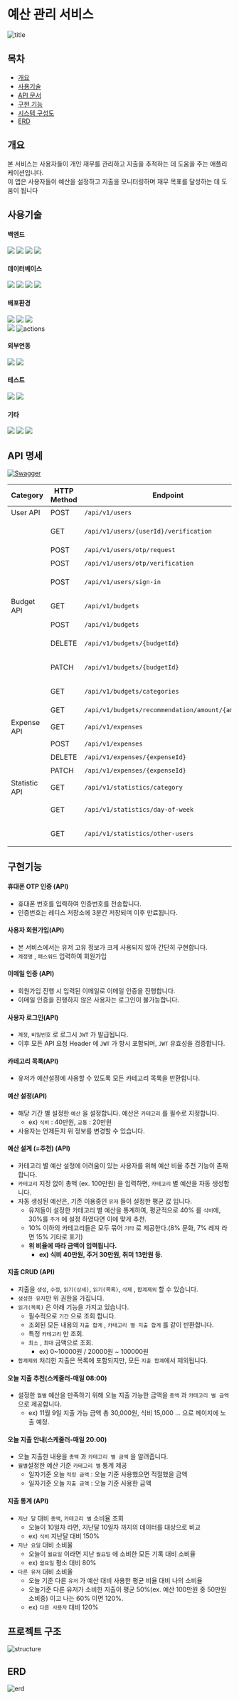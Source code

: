 # 예산 관리 서비스
![title](./readme_source/title.png)

## 목차
- [개요](#개요)
- [사용기술](#사용기술)
- [API 문서](#API-명세)
- [구현 기능](#구현기능)
- [시스템 구성도](#시스템-구성도)
- [ERD](#ERD)

## 개요

본 서비스는 사용자들이 개인 재무를 관리하고 지출을 추적하는 데 도움을 주는 애플리케이션입니다.<br> 
이 앱은 사용자들이 예산을 설정하고 지출을 모니터링하며 재무 목표를 달성하는 데 도움이 됩니다

## 사용기술
#### 백엔드
<img src="https://img.shields.io/badge/java-007396?&logo=java&logoColor=white"> <img src="https://img.shields.io/badge/spring-6DB33F?&logo=spring&logoColor=white"> <img src="https://img.shields.io/badge/Spring boot-6DB33F?&logo=Spring boot&logoColor=white"> <img src="https://img.shields.io/badge/gradle-02303A?&logo=gradle&logoColor=white">

#### 데이터베이스
<img src="https://img.shields.io/badge/MariaDB-003545?&logo=mariaDB&logoColor=white"> <img src="https://img.shields.io/badge/redis-DC382D?&logo=redis&logoColor=white"> <img src="https://img.shields.io/badge/Spring JPA-6DB33F?&logo=Spring JPA&logoColor=white"> <img src="https://img.shields.io/badge/querydsl-2599ED?&logo=querydsl&logoColor=white">

#### 배포환경
<img src="https://img.shields.io/badge/aws-232F3E?&logo=amazonaws&logoColor=white"> <img src="https://img.shields.io/badge/ec2-FF9900?&logo=amazonec2&logoColor=white"> <img src="https://img.shields.io/badge/rds-527FFF?&logo=amazonrds&logoColor=white">
<br>
<img src="https://img.shields.io/badge/github-181717?&logo=github&logoColor=white"> <img src="https://img.shields.io/badge/github actions-2088FF?&logo=githubactions&logoColor=white" alt="actions">

#### 외부연동
<img src="https://img.shields.io/badge/SMTP-CC0000?&logo=Gmail&logoColor=white"> 
<img src="https://img.shields.io/badge/NaverSms-25A162?
&logo=naver&logoColor=white">

#### 테스트
<img src="https://img.shields.io/badge/AssertJ-25A162?&logo=AssertJ&logoColor=white"> <img src="https://img.shields.io/badge/Mockito-008D62?&logo=Mockito&logoColor=white">

#### 기타
<img src="https://img.shields.io/badge/intellijidea-000000?&logo=intellijidea&logoColor=white"> <img src="https://img.shields.io/badge/postman-FF6C37?&logo=postman&logoColor=white"> <img src="https://img.shields.io/badge/swagger-85EA2D?&logo=swagger&logoColor=white">


## API 명세

[![Swagger](https://img.shields.io/badge/swagger_문서로_이동(클릭)-85EA2D.svg?style=for-the-badge&logo=swagger&logoColor=white)](http://13.209.237.7/swagger-ui/index.html)

| Category     | HTTP Method | Endpoint                                        | Description               |
|--------------|-------------|-------------------------------------------------|---------------------------|
| User API     | POST        | `/api/v1/users`                                 | 사용자 등록                |
|              | GET         | `/api/v1/users/{userId}/verification`            | 사용자 이메일 인증          |
|              | POST        | `/api/v1/users/otp/request`                     | OTP 전송                   |
|              | POST        | `/api/v1/users/otp/verification`                | OTP 인증                   |
|              | POST        | `/api/v1/users/sign-in`                         | 사용자 로그인               |
| Budget API   | GET         | `/api/v1/budgets`                               | 예산 설정 조회              |
|              | POST        | `/api/v1/budgets`                               | 예산 설정                  |
|              | DELETE      | `/api/v1/budgets/{budgetId}`                    | 예산 설정 삭제             |
|              | PATCH       | `/api/v1/budgets/{budgetId}`                    | 예산 설정 수정             |
|              | GET         | `/api/v1/budgets/categories`                    | 예산 카테고리 조회          |
|              | GET         | `/api/v1/budgets/recommendation/amount/{amount}` | 예산 추천                   |
| Expense API  | GET         | `/api/v1/expenses`                              | 지출 조회                   |
|              | POST        | `/api/v1/expenses`                              | 지출 등록                   |
|              | DELETE      | `/api/v1/expenses/{expenseId}`                  | 지출 삭제                   |
|              | PATCH       | `/api/v1/expenses/{expenseId}`                  | 지출 수정                   |
| Statistic API| GET         | `/api/v1/statistics/category`                   | 통계 조회                   |
|              | GET         | `/api/v1/statistics/day-of-week`                | 지난 요일 대비 통계 조회    |
|              | GET         | `/api/v1/statistics/other-users`                | 다른 사용자 통계 조회       |


## 구현기능

#### 휴대폰 OTP 인증 (API)
- 휴대폰 번호를 입력하여 인증번호를 전송합니다.
- 인증번호는 레디스 저장소에 3분간 저장되며 이후 만료됩니다.

#### 사용자 회원가입(API)
- 본 서비스에서는 유저 고유 정보가 크게 사용되지 않아 간단히 구현합니다.
- `계정명` , `패스워드` 입력하여 회원가입

#### 이메일 인증 (API)
- 회원가입 진행 시 입력된 이메일로 이메일 인증을 진행합니다.
- 이메일 인증을 진행하지 않은 사용자는 로그인이 불가능합니다.

#### 사용자 로그인(API)
- `계정`, `비밀번호` 로 로그시 `JWT` 가 발급됩니다.
- 이후 모든 API 요청 Header 에 `JWT` 가 항시 포함되며, `JWT` 유효성을 검증합니다.

#### 카테고리 목록(API)
- 유저가 예산설정에 사용할 수 있도록 모든 카테고리 목록을 반환합니다.

#### 예산 설정(API)
- 해당 기간 별 설정한 `예산` 을 설정합니다. 예산은 `카테고리` 를 필수로 지정합니다.
    - ex) `식비` : 40만원, `교통` : 20만원
- 사용자는 언제든지 위 정보를 변경할 수 있습니다.

#### 예산 설계 (=추천) (API)
- 카테고리 별 예산 설정에 어려움이 있는 사용자를 위해 예산 비율 추천 기능이 존재합니다.
- `카테고리` 지정 없이 총액 (ex. 100만원) 을 입력하면, `카테고리` 별 예산을 자동 생성합니다.
- 자동 생성된 예산은, 기존 이용중인 `유저` 들이 설정한 평균 값 입니다.
    - 유저들이 설정한 카테고리 별 예산을 통계하여, 평균적으로 40% 를 `식비`에, 30%를 `주거` 에 설정 하였다면 이에 맞게 추천.
    - 10% 이하의 카테고리들은 모두 묶어 `기타` 로 제공한다.(8% 문화, 7% 레져 라면 15% 기타로 표기)
    - **위 비율에 따라 금액이 입력됩니다.**
        - **ex) 식비 40만원, 주거 30만원, 취미 13만원 등.**

#### 지출 CRUD (API)
- 지출을 `생성`, `수정`, `읽기(상세)`, `읽기(목록)`, `삭제` , `합계제외` 할 수 있습니다.
- `생성한 유저`만 위 권한을 가집니다.
- `읽기(목록)` 은 아래 기능을 가지고 있습니다.
    - 필수적으로 `기간` 으로 조회 합니다.
    - 조회된 모든 내용의 `지출 합계` , `카테고리 별 지출 합계` 를 같이 반환합니다.
    - 특정 `카테고리` 만 조회.
    - `최소` , `최대` 금액으로 조회.
        - ex) 0~10000원 / 20000원 ~ 100000원
- `합계제외` 처리한 지출은 목록에 포함되지만, 모든 `지출 합계`에서 제외됩니다.

#### 오늘 지출 추천(스케줄러-매일 08:00)
- 설정한 `월별` 예산을 만족하기 위해 오늘 지출 가능한 금액을 `총액` 과 `카테고리 별 금액` 으로 제공합니다.
    - ex) 11월 9일 지출 가능 금액 총 30,000원, 식비 15,000 … 으로 페이지에 노출 예정.

#### 오늘 지출 안내(스케줄러-매일 20:00)
- 오늘 지출한 내용을 `총액` 과 `카테고리 별 금액` 을 알려줍니다.
- `월별`설정한 예산 기준 `카테고리 별` 통계 제공
    - 일자기준 오늘 `적정 금액` : 오늘 기준 사용했으면 적절했을 금액
    - 일자기준 오늘 `지출 금액` : 오늘 기준 사용한 금액

#### 지출 통계 (API)
- `지난 달` 대비 `총액`, `카테고리 별` 소비율 조회
    - 오늘이 10일차 라면, 지난달 10일차 까지의 데이터를 대상으로 비교
    - ex) `식비` 지난달 대비 150%
- `지난 요일` 대비 소비율
    - 오늘이 `월요일` 이라면 지난 `월요일` 에 소비한 모든 기록 대비 소비율
    - ex) `월요일` 평소 대비 80%
- `다른 유저` 대비 소비율
    - 오늘 기준 다른 `유저` 가 예산 대비 사용한 평균 비율 대비 나의 소비율
    - 오늘기준 다른 유저가 소비한 지출이 평균 50%(ex. 예산 100만원 중 50만원 소비중) 이고 나는 60% 이면 120%.
    - ex) `다른 사용자` 대비 120%
  
## 프로젝트 구조
![structure](./readme_source/structure.png)
## ERD
![erd](./readme_source/erd.png)